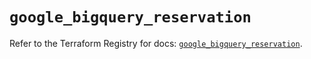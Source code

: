 # `google_bigquery_reservation`

Refer to the Terraform Registry for docs: [`google_bigquery_reservation`](https://registry.terraform.io/providers/hashicorp/google-beta/6.26.0/docs/resources/google_bigquery_reservation).
